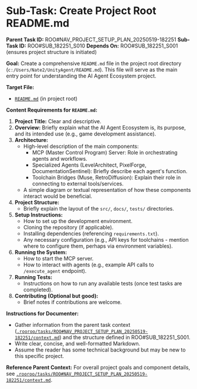 # Sub-Task: Create Project Root README.md

**Parent Task ID:** ROO#NAV_PROJECT_SETUP_PLAN_20250519-182251
**Sub-Task ID:** ROO#SUB_182251_S010
**Depends On:** ROO#SUB_182251_S001 (ensures project structure is initiated)

**Goal:**
Create a comprehensive `README.md` file in the project root directory (`c:/Users/Nate2/UnityAgent/README.md`). This file will serve as the main entry point for understanding the AI Agent Ecosystem project.

**Target File:**
*   [`README.md`](README.md) (in project root)

**Content Requirements for `README.md`:**
1.  **Project Title:** Clear and descriptive.
2.  **Overview:** Briefly explain what the AI Agent Ecosystem is, its purpose, and its intended use (e.g., game development assistance).
3.  **Architecture:**
    *   High-level description of the main components:
        *   MCP (Master Control Program) Server: Role in orchestrating agents and workflows.
        *   Specialized Agents (LevelArchitect, PixelForge, DocumentationSentinel): Briefly describe each agent's function.
        *   Toolchain Bridges (Muse, RetroDiffusion): Explain their role in connecting to external tools/services.
    *   A simple diagram or textual representation of how these components interact would be beneficial.
4.  **Project Structure:**
    *   Briefly explain the layout of the `src/`, `docs/`, `tests/` directories.
5.  **Setup Instructions:**
    *   How to set up the development environment.
    *   Cloning the repository (if applicable).
    *   Installing dependencies (referencing `requirements.txt`).
    *   Any necessary configuration (e.g., API keys for toolchains - mention where to configure them, perhaps via environment variables).
6.  **Running the System:**
    *   How to start the MCP server.
    *   How to interact with agents (e.g., example API calls to `/execute_agent` endpoint).
7.  **Running Tests:**
    *   Instructions on how to run any available tests (once test tasks are completed).
8.  **Contributing (Optional but good):**
    *   Brief notes if contributions are welcome.

**Instructions for Documenter:**
*   Gather information from the parent task context ([`.rooroo/tasks/ROO#NAV_PROJECT_SETUP_PLAN_20250519-182251/context.md`](.rooroo/tasks/ROO#NAV_PROJECT_SETUP_PLAN_20250519-182251/context.md)) and the structure defined in ROO#SUB_182251_S001.
*   Write clear, concise, and well-formatted Markdown.
*   Assume the reader has some technical background but may be new to this specific project.

**Reference Parent Context:**
For overall project goals and component details, see [`.rooroo/tasks/ROO#NAV_PROJECT_SETUP_PLAN_20250519-182251/context.md`](.rooroo/tasks/ROO#NAV_PROJECT_SETUP_PLAN_20250519-182251/context.md).